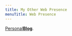 ```yaml
---
title: My Other Web Presence
menuTitle: Web Presence 
---
```


[Personal**Blog**](https://blog.ashwinsaxena.com).


